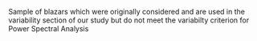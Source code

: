 Sample of blazars which were originally considered and are used in the variability section of our study but do not meet the variabilty criterion for Power Spectral Analysis
